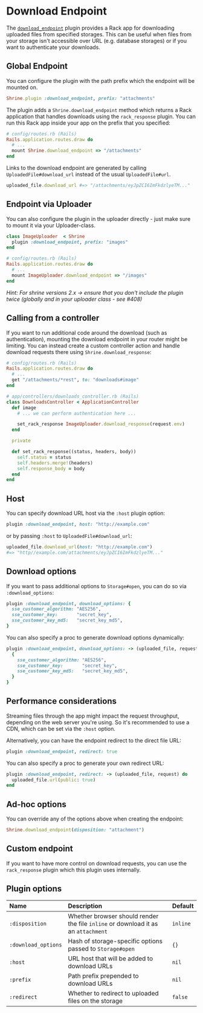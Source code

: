 # Download Endpoint

The [`download_endpoint`][download_endpoint] plugin provides a Rack app for
downloading uploaded files from specified storages. This can be useful when
files from your storage isn't accessible over URL (e.g. database storages) or
if you want to authenticate your downloads.

## Global Endpoint 

You can configure the plugin with the path prefix which the endpoint will be
mounted on.

```rb
Shrine.plugin :download_endpoint, prefix: "attachments"
```

The plugin adds a `Shrine.download_endpoint` method which returns a Rack
application that handles downloads using the `rack_response` plugin. You can
run this Rack app inside your app on the prefix that you specified:

```rb
# config/routes.rb (Rails)
Rails.application.routes.draw do
  # ...
  mount Shrine.download_endpoint => "/attachments"
end
```

Links to the download endpoint are generated by calling
`UploadedFile#download_url` instead of the usual `UploadedFile#url`.

```rb
uploaded_file.download_url #=> "/attachments/eyJpZCI6ImFkdzlyeTM..."
```
## Endpoint via Uploader

You can also configure the plugin in the uploader directly - just make sure to mount it via your Uploader-class.

```rb
class ImageUploader  < Shrine
  plugin :download_endpoint, prefix: "images"
end
```

```rb
# config/routes.rb (Rails)
Rails.application.routes.draw do
  # ...
  mount ImageUploader.download_endpoint => "/images"
end
```

*Hint: For shrine versions 2.x -> ensure that you don't include the plugin twice (globally and in your uploader class - see #408)*

## Calling from a controller

If you want to run additional code around the download (such as authentication),
mounting the download endpoint in your router might be limiting. You can instead
create a custom controller action and handle download requests there using
`Shrine.download_response`:

```rb
# config/routes.rb (Rails)
Rails.application.routes.draw do
  # ...
  get "/attachments/*rest", to: "downloads#image"
end
```
```rb
# app/controllers/downloads_controller.rb (Rails)
class DownloadsController < ApplicationController
  def image
    # ... we can perform authentication here ...

    set_rack_response ImageUploader.download_response(request.env)
  end

  private

  def set_rack_response((status, headers, body))
    self.status = status
    self.headers.merge!(headers)
    self.response_body = body
  end
end
```

## Host

You can specify download URL host via the `:host` plugin option:

```rb
plugin :download_endpoint, host: "http://example.com"
```

or by passing `:host` to `UploadedFile#download_url`:

```rb
uploaded_file.download_url(host: "http://example.com")
#=> "http//example.com/attachments/eyJpZCI6ImFkdzlyeTM..."
```

## Download options

If you want to pass additional options to `Storage#open`, you can do so via
`:download_options`:

```rb
plugin :download_endpoint, download_options: {
  sse_customer_algorithm: "AES256",
  sse_customer_key:       "secret_key",
  sse_customer_key_md5:   "secret_key_md5",
}
```

You can also specify a proc to generate download options dynamically:

```rb
plugin :download_endpoint, download_options: -> (uploaded_file, request) {
  {
    sse_customer_algorithm: "AES256",
    sse_customer_key:       "secret_key",
    sse_customer_key_md5:   "secret_key_md5",
  }
}
```

## Performance considerations

Streaming files through the app might impact the request throughput, depending
on the web server you're using. So it's recommended to use a CDN, which can be
set via the `:host` option.

Alternatively, you can have the endpoint redirect to the direct file URL:

```rb
plugin :download_endpoint, redirect: true
```

You can also specify a proc to generate your own redirect URL:

```rb
plugin :download_endpoint, redirect: -> (uploaded_file, request) do
  uploaded_file.url(public: true)
end
```

## Ad-hoc options

You can override any of the options above when creating the endpoint:

```rb
Shrine.download_endpoint(disposition: "attachment")
```

## Custom endpoint

If you want to have more control on download requests, you can use the
`rack_response` plugin which this plugin uses internally.

## Plugin options

| Name                | Description                                                                       | Default  |
| :--------           | :----------                                                                       | :------  |
| `:disposition`      | Whether browser should render the file `inline` or download it as an `attachment` | `inline` |
| `:download_options` | Hash of storage-specific options passed to `Storage#open`                         | `{}`     |
| `:host`             | URL host that will be added to download URLs                                      | `nil`    |
| `:prefix`           | Path prefix prepended to download URLs                                            | `nil`    |
| `:redirect`         | Whether to redirect to uploaded files on the storage                              | `false`  |

[download_endpoint]: /lib/shrine/plugins/download_endpoint.rb
